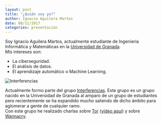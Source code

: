 ```yaml
---
layout: post
title: "¿Quién soy yo?"
author: Ignacio Aguilera Martos
date: 08/11/2017
categories: presentación
---
```


Soy Ignacio Aguilera Martos, actualmente estudiante de Ingeniería Informática y Matemáticas en la [Universidad de Granada](www.ugr.es).  
Mis intereses son:
- La ciberseguridad.
- El análisis de datos.
- El aprendizaje automático o Machine Learning.

![Interferencias]({{site.baseurl}}/images/logo_interferencias_1080p.png)

Actualmente formo parte del grupo [Interferencias](interferencias.github.io). Este grupo es un grupo nacido en la Universidad de Granada al amparo de un grupo de estudiantes pero recientemente se ha expandido mucho saliendo de dicho ámbito para aglomerar a gente de cualquier ramo.  
Con este grupo he realizado charlas sobre [Tor](https://www.github.com/nacheteam/Charla-sobre-Tor) ([vídeo aquí](https://vimeo.com/214392014)) y sobre [Wannacry](https://www.github.com/charla-ransomware).

